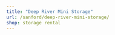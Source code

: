 ```yaml
---
title: "Deep River Mini Storage"
url: /sanford/deep-river-mini-storage/
shop: storage rental
---
```

